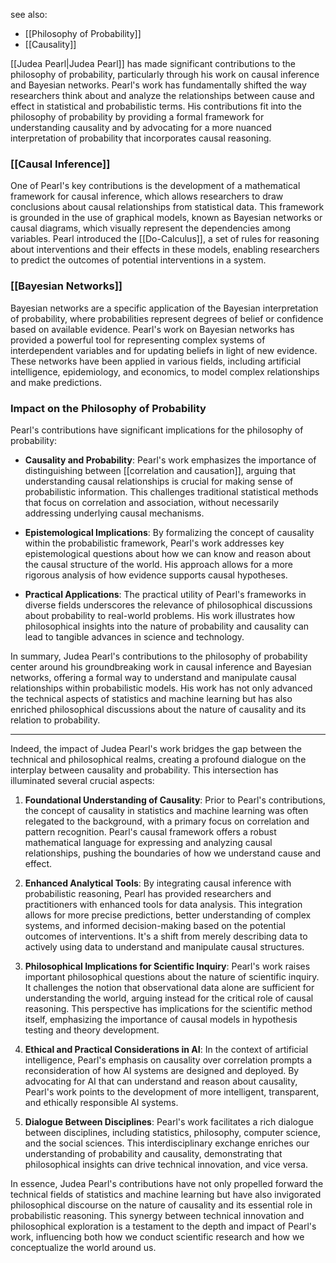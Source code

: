 
see also:
- [[Philosophy of Probability]]
- [[Causality]]

[[Judea Pearl|Judea Pearl]] has made significant contributions to the philosophy of probability, particularly through his work on causal inference and Bayesian networks. Pearl's work has fundamentally shifted the way researchers think about and analyze the relationships between cause and effect in statistical and probabilistic terms. His contributions fit into the philosophy of probability by providing a formal framework for understanding causality and by advocating for a more nuanced interpretation of probability that incorporates causal reasoning.

### [[Causal Inference]]

One of Pearl's key contributions is the development of a mathematical framework for causal inference, which allows researchers to draw conclusions about causal relationships from statistical data. This framework is grounded in the use of graphical models, known as Bayesian networks or causal diagrams, which visually represent the dependencies among variables. Pearl introduced the [[Do-Calculus]], a set of rules for reasoning about interventions and their effects in these models, enabling researchers to predict the outcomes of potential interventions in a system.

### [[Bayesian Networks]]

Bayesian networks are a specific application of the Bayesian interpretation of probability, where probabilities represent degrees of belief or confidence based on available evidence. Pearl's work on Bayesian networks has provided a powerful tool for representing complex systems of interdependent variables and for updating beliefs in light of new evidence. These networks have been applied in various fields, including artificial intelligence, epidemiology, and economics, to model complex relationships and make predictions.

### Impact on the Philosophy of Probability

Pearl's contributions have significant implications for the philosophy of probability:

- **Causality and Probability**: Pearl's work emphasizes the importance of distinguishing between [[correlation and causation]], arguing that understanding causal relationships is crucial for making sense of probabilistic information. This challenges traditional statistical methods that focus on correlation and association, without necessarily addressing underlying causal mechanisms.

- **Epistemological Implications**: By formalizing the concept of causality within the probabilistic framework, Pearl's work addresses key epistemological questions about how we can know and reason about the causal structure of the world. His approach allows for a more rigorous analysis of how evidence supports causal hypotheses.

- **Practical Applications**: The practical utility of Pearl's frameworks in diverse fields underscores the relevance of philosophical discussions about probability to real-world problems. His work illustrates how philosophical insights into the nature of probability and causality can lead to tangible advances in science and technology.

In summary, Judea Pearl's contributions to the philosophy of probability center around his groundbreaking work in causal inference and Bayesian networks, offering a formal way to understand and manipulate causal relationships within probabilistic models. His work has not only advanced the technical aspects of statistics and machine learning but has also enriched philosophical discussions about the nature of causality and its relation to probability.

---

Indeed, the impact of Judea Pearl's work bridges the gap between the technical and philosophical realms, creating a profound dialogue on the interplay between causality and probability. This intersection has illuminated several crucial aspects:

1. **Foundational Understanding of Causality**: Prior to Pearl's contributions, the concept of causality in statistics and machine learning was often relegated to the background, with a primary focus on correlation and pattern recognition. Pearl's causal framework offers a robust mathematical language for expressing and analyzing causal relationships, pushing the boundaries of how we understand cause and effect.

2. **Enhanced Analytical Tools**: By integrating causal inference with probabilistic reasoning, Pearl has provided researchers and practitioners with enhanced tools for data analysis. This integration allows for more precise predictions, better understanding of complex systems, and informed decision-making based on the potential outcomes of interventions. It's a shift from merely describing data to actively using data to understand and manipulate causal structures.

3. **Philosophical Implications for Scientific Inquiry**: Pearl's work raises important philosophical questions about the nature of scientific inquiry. It challenges the notion that observational data alone are sufficient for understanding the world, arguing instead for the critical role of causal reasoning. This perspective has implications for the scientific method itself, emphasizing the importance of causal models in hypothesis testing and theory development.

4. **Ethical and Practical Considerations in AI**: In the context of artificial intelligence, Pearl's emphasis on causality over correlation prompts a reconsideration of how AI systems are designed and deployed. By advocating for AI that can understand and reason about causality, Pearl's work points to the development of more intelligent, transparent, and ethically responsible AI systems.

5. **Dialogue Between Disciplines**: Pearl's work facilitates a rich dialogue between disciplines, including statistics, philosophy, computer science, and the social sciences. This interdisciplinary exchange enriches our understanding of probability and causality, demonstrating that philosophical insights can drive technical innovation, and vice versa.

In essence, Judea Pearl's contributions have not only propelled forward the technical fields of statistics and machine learning but have also invigorated philosophical discourse on the nature of causality and its essential role in probabilistic reasoning. This synergy between technical innovation and philosophical exploration is a testament to the depth and impact of Pearl's work, influencing both how we conduct scientific research and how we conceptualize the world around us.